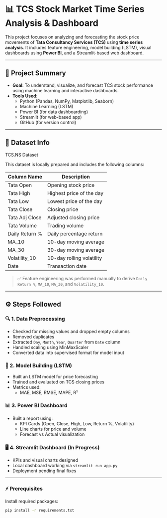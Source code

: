 ﻿# 📊 TCS Stock Market Time Series Analysis & Dashboard

This project focuses on analyzing and forecasting the stock price movements of **Tata Consultancy Services (TCS)** using **time series analysis**. It includes feature engineering, model building (LSTM), visual dashboards using **Power BI**, and a Streamlit-based web dashboard.

---

## 🧾 Project Summary

- **Goal**: To understand, visualize, and forecast TCS stock performance using machine learning and interactive dashboards.
- **Tools Used**:
  - Python (Pandas, NumPy, Matplotlib, Seaborn)
  - Machine Learning (LSTM)
  - Power BI (for data dashboarding)
  - Streamlit (for web-based app)
  - GitHub (for version control)

---

## 📁 Dataset Info
TCS.NS Dataset

This dataset is locally prepared and includes the following columns:

| Column Name           | Description                        |
|-----------------------|------------------------------------|
| Tata Open             | Opening stock price                |
| Tata High             | Highest price of the day           |
| Tata Low              | Lowest price of the day            |
| Tata Close            | Closing price                      |
| Tata Adj Close        | Adjusted closing price             |
| Tata Volume           | Trading volume                     |
| Daily Return %        | Daily percentage return            |
| MA_10                 | 10-day moving average              |
| MA_30                 | 30-day moving average              |
| Volatility_10         | 10-day rolling volatility          |
| Date                  | Transaction date                   |

> ✅ Feature engineering was performed manually to derive `Daily Return %`, `MA_10`, `MA_30`, and `Volatility_10`.

---

## ⚙️ Steps Followed

### 🔍 1. Data Preprocessing
- Checked for missing values and dropped empty columns
- Removed duplicates
- Extracted `Day`, `Month`, `Year`, `Quarter` from `Date` column
- Handled scaling using MinMaxScaler
- Converted data into supervised format for model input

### 🤖 2. Model Building (LSTM)
- Built an LSTM model for price forecasting
- Trained and evaluated on TCS closing prices
- Metrics used:
  - MAE, MSE, RMSE, MAPE, R²

### 📊 3. Power BI Dashboard
- Built a report using:
  - KPI Cards (Open, Close, High, Low, Return %, Volatility)
  - Line charts for price and volume
  - Forecast vs Actual visualization

### 🖥️ 4. Streamlit Dashboard (In Progress)
- KPIs and visual charts designed
- Local dashboard working via `streamlit run app.py`
- Deployment pending final fixes

---

### ⚡ Prerequisites

Install required packages:

```bash
pip install -r requirements.txt

